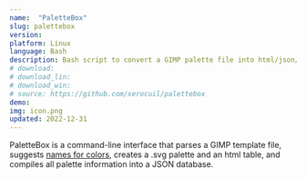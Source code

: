 ```yaml
---
name:  "PaletteBox"
slug: palettebox
version:
platform: Linux
language: Bash
description: Bash script to convert a GIMP palette file into html/json/svg files.
# download:
# download_lin:
# download_win:
# source: https://github.com/xerocuil/palettebox
demo:
img: icon.png
updated: 2022-12-31
---
```


PaletteBox is a command-line interface that parses a GIMP template file, suggests [names for colors](https://chir.ag/projects/name-that-color/), creates a .svg palette and an html table, and compiles all palette information into a JSON database.
